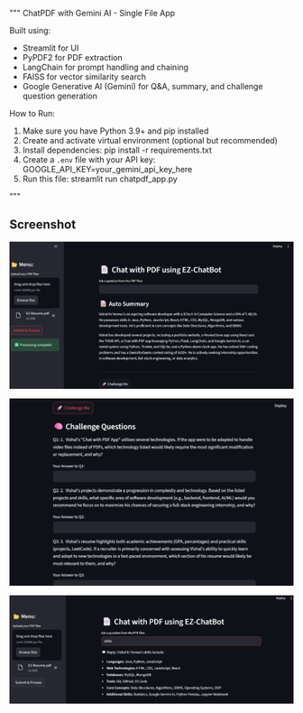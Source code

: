 """
ChatPDF with Gemini AI - Single File App

Built using:
- Streamlit for UI
- PyPDF2 for PDF extraction
- LangChain for prompt handling and chaining
- FAISS for vector similarity search
- Google Generative AI (Gemini) for Q&A, summary, and challenge question generation

How to Run:
1. Make sure you have Python 3.9+ and pip installed
2. Create and activate virtual environment (optional but recommended)
3. Install dependencies: pip install -r requirements.txt
4. Create a `.env` file with your API key:
   GOOGLE_API_KEY=your_gemini_api_key_here
5. Run this file:
   streamlit run chatpdf_app.py

"""
## Screenshot
![image](https://github.com/vishalkrverma/ChatWithPdf/blob/master/ScreenShots/Screenshot%202025-07-08%20012803.png)

![image](https://github.com/vishalkrverma/ChatWithPdf/blob/master/ScreenShots/Screenshot%202025-07-08%20012827.png)

![image](https://github.com/vishalkrverma/ChatWithPdf/blob/master/ScreenShots/Screenshot%202025-07-08%20012849.png)
